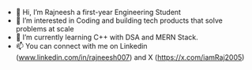 - 👋 Hi, I’m Rajneesh a first-year Engineering Student
- 👀 I’m interested in Coding and building tech products that solve problems at scale
- 🌱 I’m currently learning C++ with DSA and MERN Stack.
- 📫 You can connect with me on Linkedin (www.linkedin.com/in/rajneesh007) and X (https://x.com/iamRaj2005)
